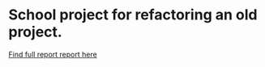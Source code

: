 # School project for refactoring an old project.

<a href="https://github.com/bozduran/Texnologia-Logismikoy/blob/main/FinalSprint/SprintReport-v0.pdf">Find full report report here<a>
